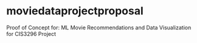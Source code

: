 # moviedataprojectproposal
Proof of Concept for: ML Movie Recommendations and Data Visualization for CIS3296 Project
